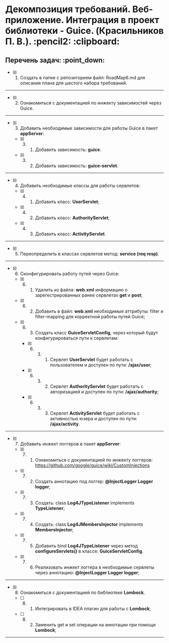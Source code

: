 <h1>Декомпозиция требований. Веб-приложение. Интеграция в проект библиотеки - Guice. (Красильников П. В.). :pencil2: :clipboard:</h1>
<h2>Перечень задач: :point_down:</h2>

  - [x] 1. Создать в папке с репозиторием файл: RoadMap6.md для описания плана для шестого набора требований.

<hr>

  - [x] 2. Ознакомиться с документацией по инжекту зависимостей через Guice.

<hr>

  - [x] 3. Добавить необходимые зависимости для работы Guice в пакет **appServer**:

    - [x] 3. 1. Добавить зависимость: **guice**.

    - [x] 3. 2. Добавить зависимость: **guice-servlet**.

<hr>

  - [x] 4. Добавить необходимые классы для работы сервлетов:

    - [x] 4. 1. Добавить класс: **UserServlet**;

    - [x] 4. 2. Добавить класс: **AuthorityServlet**;

    - [x] 4. 3. Добавить класс: **ActivityServlet**.

<hr>

  - [x] 5. Переопределить в классах сервлетов метод: **service (req resp)**.

<hr>

  - [x] 6. Сконфигурировать работу путей через Guice:

    - [x] 6. 1. Удалить из файла: **web.xml** информацию о зарегестрированных ранее сервлетах **get** и **post**;

    - [x] 6. 2. Добавить в файл: **web.xml** необходимые аттрибуты: filter и filter-mapping для корректной работы путей Guice;

    - [x] 6. 3. Создать класс **GuiceServletConfig**, через который будут конфигурироваться пути к сервлетам:

        - [x] 6. 3. 1. Сервлет **UserServlet** будет работать с пользователем и доступен по пути: **/ajax/user**;

        - [x] 6. 3. 2. Сервлет **AuthorityServlet** будет работать с авторизацией и доступен по пути: **/ajax/authority**;

        - [x] 6. 3. 3. Сервлет **ActivityServlet** будет работать с активностью юзера и доступен по пути: **/ajax/activity**.

<hr>

  - [x] 7. Добавить инжект логгеров в пакет **appServer**:

    - [x] 7. 1. Ознакомиться с документацией по инжекту логгеров: https://github.com/google/guice/wiki/CustomInjections

    - [x] 7. 2. Создать аннотацию под логгер: **@InjectLogger Logger logger**;

    - [x] 7. 3. Создать: class **Log4JTypeListener** implements **TypeListener**;

    - [x] 7. 4. Создать:  class **Log4JMembersInjector<T>** implements **MembersInjector<T>**;

    - [x] 7. 5. Добавить bind **Log4JTypeListener** через метод **configureServlets()** в классе: **GuiceServletConfig**.

    - [x] 7. 6. Реализовать инжект логгера в необходимые сервлеты через аннотацию: **@InjectLogger Logger logger**;

<hr>

  - [x] 8. Ознакомиться с документацией по библиотеке **Lombock**.

    - [ ] 8. 1. Интегрировать в IDEA плагин для работы с **Lombock**;

    - [ ] 8. 2. Заменить get и set операции на аннотации при помощи **Lombock**;

<hr>
